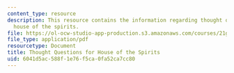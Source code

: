 ```yaml
---
content_type: resource
description: This resource contains the information regarding thought questions for
  house of the spirits.
file: https://ol-ocw-studio-app-production.s3.amazonaws.com/courses/21g-022j-international-womens-voices-spring-2004/6041d5ac588f1e76f5ca0fa52ca7cc80_MIT21G_022JS04_f_hu.pdf
file_type: application/pdf
resourcetype: Document
title: Thought Questions for House of the Spirits
uid: 6041d5ac-588f-1e76-f5ca-0fa52ca7cc80
---
```

